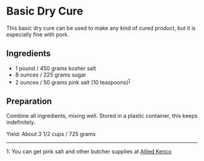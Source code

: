 # Basic Dry Cure

This basic dry cure can be used to make any kind of cured product, but it is especially fine with pork.

## Ingredients

- 1 pound / 450 grams kosher salt
- 8 ounces / 225 grams sugar
- 2 ounces / 50 grams pink salt (10 teaspoons)<sup>[1](#footnote1)</sup>

## Preparation

Combine all ingredients, mixing well. Stored in a plastic container, this keeps indefinitely.

Yield: About 3 1/2 cups / 725 grams

---
<a name="footnote1">1</a>: You can get pink salt and other butcher supplies at [Allied Kenco](http://www.alliedkenco.com)
